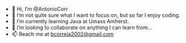 - 👋 Hi, I’m @AntonioCorr
- 👀 I’m not quite sure what I want to focus on, but so far I enjoy coding.
- 🌱 I’m currently learning Java at Umass Amherst.
- 💞️ I’m looking to collaborate on anything I can learn from...
- 📫 Reach me at bcorreia2002@gmail.com

<!---
AntonioCorr/AntonioCorr is a ✨ special ✨ repository because its `README.md` (this file) appears on your GitHub profile.
You can click the Preview link to take a look at your changes.
--->
